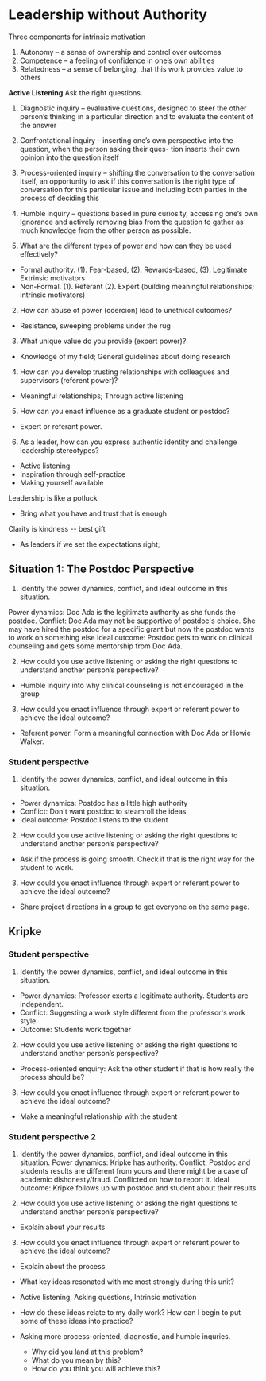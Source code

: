 # Leadership without Authority

Three components for intrinsic motivation
1. Autonomy – a sense of ownership and control over outcomes
2. Competence – a feeling of confidence in one’s own abilities
3. Relatedness – a sense of belonging, that this work provides value to others

**Active Listening**
Ask the right questions.
1. Diagnostic inquiry – evaluative questions, designed to steer the other person’s thinking in a particular direction and to evaluate the content of the answer
2. Confrontational inquiry – inserting one’s own perspective into the question, when the person asking their ques- tion inserts their own opinion into the question itself
3. Process-oriented inquiry – shifting the conversation to the conversation itself, an opportunity to ask if this conversation is the right type of conversation for this particular issue and including both parties in the process of deciding this
4. Humble inquiry – questions based in pure curiosity, accessing one’s own ignorance and actively removing bias from the question to gather as much knowledge from the other person as possible.



1. What are the different types of power and how can they be used effectively?
- Formal authority. (1). Fear-based, (2). Rewards-based, (3). Legitimate
  Extrinsic motivators
- Non-Formal. (1). Referant (2). Expert
  (building meaningful relationships; intrinsic motivators)

2. How can abuse of power (coercion) lead to unethical outcomes?
- Resistance, sweeping problems under the rug

3. What unique value do you provide (expert power)?
- Knowledge of my field; General guidelines about doing research

4. How can you develop trusting relationships with colleagues and supervisors (referent power)?
- Meaningful relationships; Through active listening

5. How can you enact influence as a graduate student or postdoc?
- Expert or referant power. 

6. As a leader, how can you express authentic identity and challenge leadership stereotypes?
- Active listening 
- Inspiration through self-practice
- Making yourself available 


Leadership is like a potluck
- Bring what you have and trust that is enough


Clarity is kindness -- best gift 
- As leaders if we set the expectations right; 


## Situation 1: The Postdoc Perspective
1. Identify the power dynamics, conflict, and ideal outcome in this situation.

Power dynamics: Doc Ada is the legitimate authority as she funds the postdoc. 
Conflict: Doc Ada may not be supportive of postdoc's choice. 
She may have hired the postdoc for a specific grant but now the postdoc wants to work on something else
Ideal outcome: Postdoc gets to work on clinical counseling and gets some mentorship from Doc Ada. 


2. How could you use active listening or asking the right questions to understand another person’s perspective?
- Humble inquiry into why clinical counseling is not encouraged in the group

3. How could you enact influence through expert or referent power to achieve the ideal outcome?
- Referent power. Form a meaningful connection with Doc Ada or Howie Walker. 


### Student perspective
1. Identify the power dynamics, conflict, and ideal outcome in this situation.
- Power dynamics: Postdoc has a little high authority
- Conflict: Don't want postdoc to steamroll the ideas
- Ideal outcome: Postdoc listens to the student

2. How could you use active listening or asking the right questions to understand another person’s perspective?
- Ask if the process is going smooth. Check if that is the right way for the student to work. 

3. How could you enact influence through expert or referent power to achieve the ideal outcome?
- Share project directions in a group to get everyone on the same page. 


## Kripke

### Student perspective
1. Identify the power dynamics, conflict, and ideal outcome in this situation.
- Power dynamics: Professor exerts a legitimate authority. Students are independent.
- Conflict: Suggesting a work style different from the professor's work style
- Outcome: Students work together

2. How could you use active listening or asking the right questions to understand another person’s perspective?
- Process-oriented enquiry: Ask the other student if that is how really the process should be? 

3. How could you enact influence through expert or referent power to achieve the ideal outcome?
- Make a meaningful relationship with the student


### Student perspective 2
1. Identify the power dynamics, conflict, and ideal outcome in this situation.
Power dynamics: Kripke has authority. 
Conflict: Postdoc and students results are different from yours and there might be a case of academic dishonesty/fraud. Conflicted on how to report it. 
Ideal outcome: Kripke follows up with postdoc and student about their results

2. How could you use active listening or asking the right questions to understand another person’s perspective?
- Explain about your results 

3. How could you enact influence through expert or referent power to achieve the ideal outcome?
- Explain about the process



- What key ideas resonated with me most strongly during this unit?
- Active listening, Asking questions, Intrinsic motivation

- How do these ideas relate to my daily work? How can I begin to put some of these ideas into practice?
- Asking more process-oriented, diagnostic, and humble inquries. 
  - Why did you land at this problem?
  - What do you mean by this?
  - How do you think you will achieve this?


  
